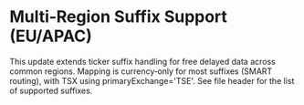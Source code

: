 # Multi‑Region Suffix Support (EU/APAC)
This update extends ticker suffix handling for free delayed data across common regions.
Mapping is currency‑only for most suffixes (SMART routing), with TSX using primaryExchange='TSE'.
See file header for the list of supported suffixes.
